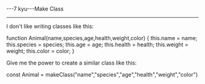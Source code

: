 ---7 kyu---Make Class

---

I don't like writing classes like this:

function Animal(name,species,age,health,weight,color) {
this.name = name;
this.species = species;
this.age = age;
this.health = health;
this.weight = weight;
this.color = color;
}

Give me the power to create a similar class like this:

const Animal = makeClass("name","species","age","health","weight","color")

